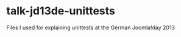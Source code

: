 talk-jd13de-unittests
=====================

Files I used for explaining unittests at the German Joomla!day 2013
